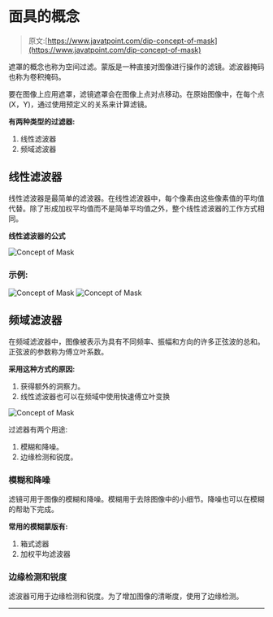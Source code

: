 # 面具的概念

> 原文:[https://www.javatpoint.com/dip-concept-of-mask](https://www.javatpoint.com/dip-concept-of-mask)

遮罩的概念也称为空间过滤。蒙版是一种直接对图像进行操作的滤镜。滤波器掩码也称为卷积掩码。

要在图像上应用遮罩，滤镜遮罩会在图像上点对点移动。在原始图像中，在每个点(X，Y)，通过使用预定义的关系来计算滤镜。

**有两种类型的过滤器:**

1.  线性滤波器
2.  频域滤波器

## 线性滤波器

线性滤波器是最简单的滤波器。在线性滤波器中，每个像素由这些像素值的平均值代替。除了形成加权平均值而不是简单平均值之外，整个线性滤波器的工作方式相同。

**线性滤波器的公式**

![Concept of Mask](../Images/f025c3ccc56125f24f4db1ec84392679.png)

### 示例:

![Concept of Mask](../Images/2ccc5b4c60f54b598113f0fc3cba318e.png)
![Concept of Mask](../Images/a8e2ca3fa6f8bc58c6e047ddbaf59456.png)

## 频域滤波器

在频域滤波器中，图像被表示为具有不同频率、振幅和方向的许多正弦波的总和。正弦波的参数称为傅立叶系数。

**采用这种方式的原因:**

1.  获得额外的洞察力。
2.  线性滤波器也可以在频域中使用快速傅立叶变换

![Concept of Mask](../Images/10305b0d2a73286c7c01d034ce1f9569.png)

过滤器有两个用途:

1.  模糊和降噪。
2.  边缘检测和锐度。

### 模糊和降噪

滤镜可用于图像的模糊和降噪。模糊用于去除图像中的小细节。降噪也可以在模糊的帮助下完成。

**常用的模糊蒙版有:**

1.  箱式滤器
2.  加权平均滤波器

### 边缘检测和锐度

滤波器可用于边缘检测和锐度。为了增加图像的清晰度，使用了边缘检测。

* * *